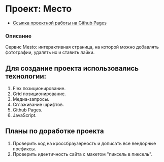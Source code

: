 # Проект: Место

* [Ссылка проектной работы на Github Pages](https://kirillzemko.github.io/mesto/)

### Описание
Cервис Mesto: интерактивная страница, на которой можно добавлять фотографии, удалять их и ставить лайки.

## Для создание проекта использовались технологии:
1. Flex позиционирование.
2. Grid позиционирование.
3. Медиа-запросы.
4. Сглаживание шрифтов.
5. Github Pages.
6. JavaScript.

## __Планы по доработке проекта__
1. Проверить код на кроссбраузерность и дописать все вендорные префиксы.
2. Проверить идентичность сайта с макетом "пиксель в пиксель".
